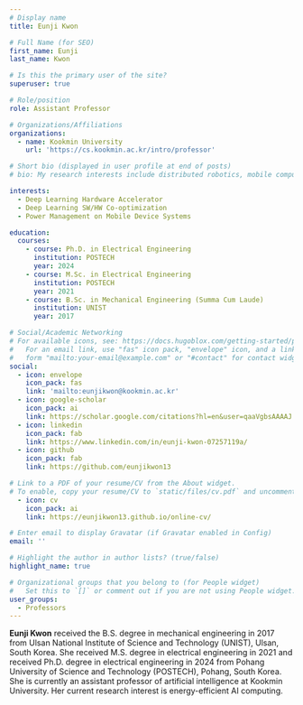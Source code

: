 ```yaml
---
# Display name
title: Eunji Kwon

# Full Name (for SEO)
first_name: Eunji
last_name: Kwon

# Is this the primary user of the site?
superuser: true

# Role/position
role: Assistant Professor

# Organizations/Affiliations
organizations:
  - name: Kookmin University
    url: 'https://cs.kookmin.ac.kr/intro/professor'

# Short bio (displayed in user profile at end of posts)
# bio: My research interests include distributed robotics, mobile computing and programmable matter.

interests:
  - Deep Learning Hardware Accelerator
  - Deep Learning SW/HW Co-optimization
  - Power Management on Mobile Device Systems

education:
  courses:
    - course: Ph.D. in Electrical Engineering
      institution: POSTECH
      year: 2024
    - course: M.Sc. in Electrical Engineering
      institution: POSTECH
      year: 2021
    - course: B.Sc. in Mechanical Engineering (Summa Cum Laude)
      institution: UNIST
      year: 2017

# Social/Academic Networking
# For available icons, see: https://docs.hugoblox.com/getting-started/page-builder/#icons
#   For an email link, use "fas" icon pack, "envelope" icon, and a link in the
#   form "mailto:your-email@example.com" or "#contact" for contact widget.
social:
  - icon: envelope
    icon_pack: fas
    link: 'mailto:eunjikwon@kookmin.ac.kr'
  - icon: google-scholar
    icon_pack: ai
    link: https://scholar.google.com/citations?hl=en&user=qaaVgbsAAAAJ
  - icon: linkedin
    icon_pack: fab
    link: https://www.linkedin.com/in/eunji-kwon-07257119a/
  - icon: github
    icon_pack: fab
    link: https://github.com/eunjikwon13

# Link to a PDF of your resume/CV from the About widget.
# To enable, copy your resume/CV to `static/files/cv.pdf` and uncomment the lines below.
  - icon: cv
    icon_pack: ai
    link: https://eunjikwon13.github.io/online-cv/

# Enter email to display Gravatar (if Gravatar enabled in Config)
email: ''

# Highlight the author in author lists? (true/false)
highlight_name: true

# Organizational groups that you belong to (for People widget)
#   Set this to `[]` or comment out if you are not using People widget.
user_groups:
  - Professors
---
```


**Eunji Kwon** received the B.S. degree in mechanical engineering in 2017 from Ulsan National Institute of Science and Technology (UNIST), Ulsan, South Korea. She received M.S. degree in electrical engineering in 2021 and received Ph.D. degree in electrical engineering in 2024 from Pohang University of Science and Technology (POSTECH), Pohang, South Korea. She is currently an assistant professor of artificial intelligence at Kookmin University. Her current research interest is energy-efficient AI computing.